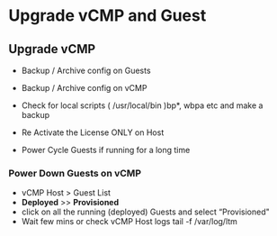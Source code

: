 # Upgrade vCMP and Guest

## Upgrade vCMP

* Backup / Archive config on Guests
* Backup / Archive config on vCMP
* Check for local scripts ( /usr/local/bin )bp*, wbpa etc and make a backup

* Re Activate the License ONLY on Host
* Power Cycle Guests if running for a long time


### Power Down Guests on vCMP

* vCMP Host > Guest List
* **Deployed** >> **Provisioned**
* click on all the running (deployed) Guests and select “Provisioned"
* Wait few mins or check vCMP Host logs tail -f /var/log/ltm
